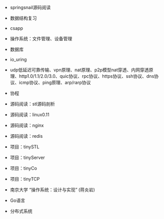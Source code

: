 - springsnail源码阅读

- 数据结构复习

- csapp

- 操作系统：文件管理、设备管理

- 数据库

- io_uring

- udp低延迟可靠传输、vpn原理、nat原理、p2p模型nat穿透、内网穿透原理、http1.0/1.1/2.0/3.0、quic协议、rpc协议、https协议、ssh协议、dns协议、icmp协议、ping原理、arp/rarp协议

- 协程

- 源码阅读：stl源码剖析

- 源码阅读：linux0.11

- 源码阅读：nginx

- 源码阅读：redis

- 项目：tinySTL

- 项目：tinyServer

- 项目：tinyCo

- 项目：tinyTCP

- 南京大学 “操作系统：设计与实现” (蒋炎岩)

- Go语言

- 分布式系统
